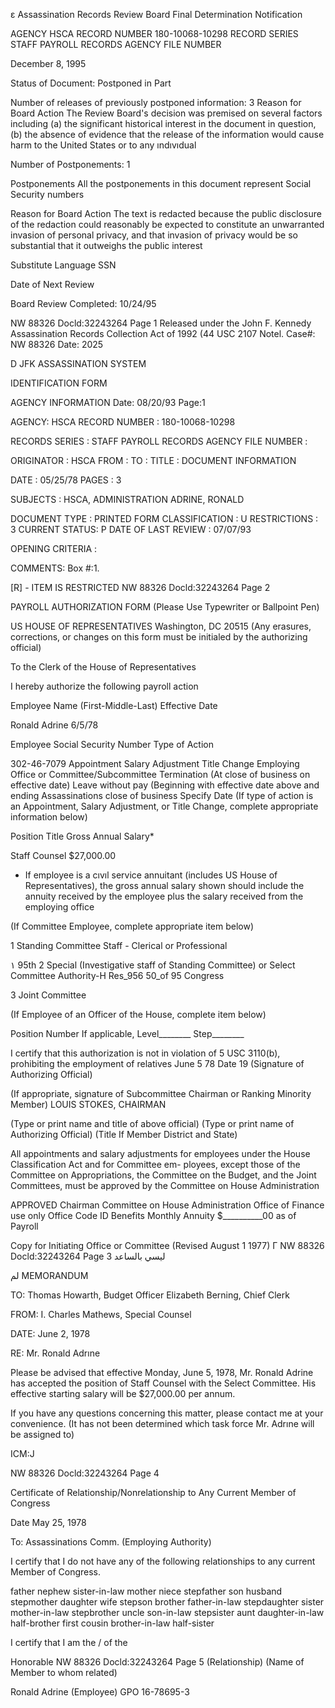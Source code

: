 ε
Assassination Records Review Board
Final Determination Notification

AGENCY HSCA
RECORD NUMBER 180-10068-10298
RECORD SERIES STAFF PAYROLL RECORDS
AGENCY FILE NUMBER

December 8, 1995

Status of Document: Postponed in Part

Number of releases of previously postponed information: 3
Reason for Board Action The Review Board's decision was premised on several factors
including (a) the significant historical interest in the document in question, (b) the
absence of evidence that the release of the information would cause harm to the United
States or to any ındıvıdual

Number of Postponements: 1

Postponements All the postponements in this document represent Social Security numbers

Reason for Board Action The text is redacted because the public disclosure of the redaction could
reasonably be expected to constitute an unwarranted invasion of personal privacy, and that invasion of
privacy would be so substantial that it outweighs the public interest

Substitute Language SSN

Date of Next Review

Board Review Completed: 10/24/95

NW 88326 Docld:32243264 Page 1
Released under the John F. Kennedy Assassination Records Collection Act of 1992 (44 USC
2107 Notel. Case#: NW 88326 Date: 2025

D
JFK ASSASSINATION SYSTEM

IDENTIFICATION FORM

AGENCY INFORMATION
Date: 08/20/93
Page:1

AGENCY: HSCA
RECORD NUMBER : 180-10068-10298

RECORDS SERIES :
STAFF PAYROLL RECORDS
AGENCY FILE NUMBER :

ORIGINATOR : HSCA
FROM :
TO :
TITLE :
DOCUMENT INFORMATION

DATE : 05/25/78
PAGES : 3

SUBJECTS :
HSCA, ADMINISTRATION
ADRINE, RONALD

DOCUMENT TYPE : PRINTED FORM
CLASSIFICATION : U
RESTRICTIONS : 3
CURRENT STATUS: P
DATE OF LAST REVIEW : 07/07/93

OPENING CRITERIA :

COMMENTS:
Box #:1.

[R] - ITEM IS RESTRICTED
NW 88326 Docld:32243264 Page 2

PAYROLL AUTHORIZATION FORM
(Please Use Typewriter
or Ballpoint Pen)

US HOUSE OF REPRESENTATIVES
Washington, DC 20515
(Any erasures, corrections, or changes
on this form must be initialed by the
authorizing official)

To the Clerk of the House of Representatives

I hereby authorize the following payroll action

Employee Name (First-Middle-Last) Effective Date

Ronald Adrine 6/5/78

Employee Social Security Number Type of Action

302-46-7079 Appointment
Salary Adjustment
Title Change
Employing Office or Committee/Subcommittee Termination (At close of business on effective date)
Leave without pay (Beginning with effective date above and ending
Assassinations close of business Specify Date
(If type of action is an Appointment, Salary Adjustment, or Title Change, complete appropriate information below)

Position Title Gross Annual Salary*

Staff Counsel $27,000.00

* If employee is a cıvıl service annuitant (includes US House of Representatives), the gross annual salary shown should include the annuity received by the employee
plus the salary received from the employing office

(If Committee Employee, complete appropriate item below)

1 Standing Committee Staff - Clerical or Professional

۱ 95th
2 Special (Investigative staff of Standing Committee) or Select Committee Authority-H Res_956 50_of 95 Congress

3 Joint Committee

(If Employee of an Officer of the House, complete item below)

Position Number If applicable, Level________ Step________

I certify that this authorization is not in violation of 5 USC 3110(b), prohibiting the employment of
relatives
June 5 78
Date 19 (Signature of Authorizing Official)

(If appropriate, signature of Subcommittee Chairman or Ranking Minority Member) LOUIS STOKES, CHAIRMAN

(Type or print name and title of above official) (Type or print name of Authorizing Official)
(Title If Member District and State)

All appointments and salary adjustments for employees under the House Classification Act and for Committee em-
ployees, except those of the Committee on Appropriations, the Committee on the Budget, and the Joint Committees, must
be approved by the Committee on House Administration

APPROVED
Chairman Committee on House Administration
Office of Finance use only
Office Code ID
Benefits
Monthly Annuity $__________00 as of Payroll

Copy for Initiating Office or Committee (Revised August 1 1977)
Γ
NW 88326 Docld:32243264 Page 3
ليسي بالساعد

لم
MEMORANDUM

TO: Thomas Howarth, Budget Officer
Elizabeth Berning, Chief Clerk

FROM: I. Charles Mathews, Special Counsel

DATE: June 2, 1978

RE: Mr. Ronald Adrıne

Please be advised that effective Monday, June 5,
1978, Mr. Ronald Adrine has accepted the position of
Staff Counsel with the Select Committee. His effective
starting salary will be $27,000.00 per annum.

If you have any questions concerning this matter,
please contact me at your convenience. (It has not been
determined which task force Mr. Adrıne will be assigned to)

ICM:J

NW 88326 Docld:32243264 Page 4

Certificate of Relationship/Nonrelationship to
Any Current Member of Congress

Date May 25, 1978

To: Assassinations Comm.
(Employing Authority)

I certify that I do not have any of the following relationships to any
current Member of Congress.

father nephew sister-in-law
mother niece stepfather
son husband stepmother
daughter wife stepson
brother father-in-law stepdaughter
sister mother-in-law stepbrother
uncle son-in-law stepsister
aunt daughter-in-law half-brother
first cousin brother-in-law half-sister

I certify that I am the / of the

Honorable
NW 88326 Docld:32243264 Page 5
(Relationship)
(Name of Member to whom related)

Ronald Adrine
(Employee)
GPO 16-78695-3
